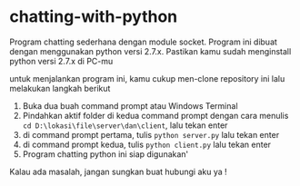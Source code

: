 # chatting-with-python
Program chatting sederhana dengan module socket. Program ini dibuat dengan menggunakan python versi 2.7.x. Pastikan kamu sudah menginstall python versi 2.7.x di PC-mu

untuk menjalankan program ini, kamu cukup men-clone repository ini lalu melakukan langkah berikut

1. Buka dua buah command prompt atau Windows Terminal
2. Pindahkan aktif folder di kedua command prompt dengan cara menulis `cd D:\lokasi\file\server\dan\client`, lalu tekan enter
3. di command prompt pertama, tulis `python server.py` lalu tekan enter
4. di command prompt kedua, tulis `python client.py` lalu tekan enter
5. Program chatting python ini siap digunakan'

Kalau ada masalah, jangan sungkan buat hubungi aku ya !
